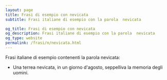 ```yaml
---
layout: page
title: Frasi di esempio con nevicata 
subtitle: Frasi italiane di esempio con la parola  nevicata

og_title: Frasi di esempio con nevicata 
og_description: Frasi italiane di esempio con la parola  nevicata
og_type: website
permalink: /frasi/n/nevicata.html
---
```


Frasi italiane di esempio contenenti la parola nevicata:


- Una terrea nevicata, in un giorno d'agosto, seppelliva la memoria degli uomini.

